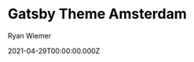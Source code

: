 ---
title: Gatsby Theme Amsterdam
github: https://github.com/ryanwiemer/gatsby-theme-amsterdam
demo: https://amsterdam.netlify.app/
license: MIT
author: Ryan Wiemer
author_link: ''
author_twitter: ryanwiemer
author_github: ryanwiemer
date: 2021-04-29T00:00:00.000Z
ssg:
  - Gatsby
cms:
  - Netlifycms
css: null
archetype: null
services: null
hosting:
  - Netlify
  - Vercel
description: A Gatsby theme for artists, photographers and other creative folks.
stale: false
disabled: false
disabled_reason: null
draft: false
---